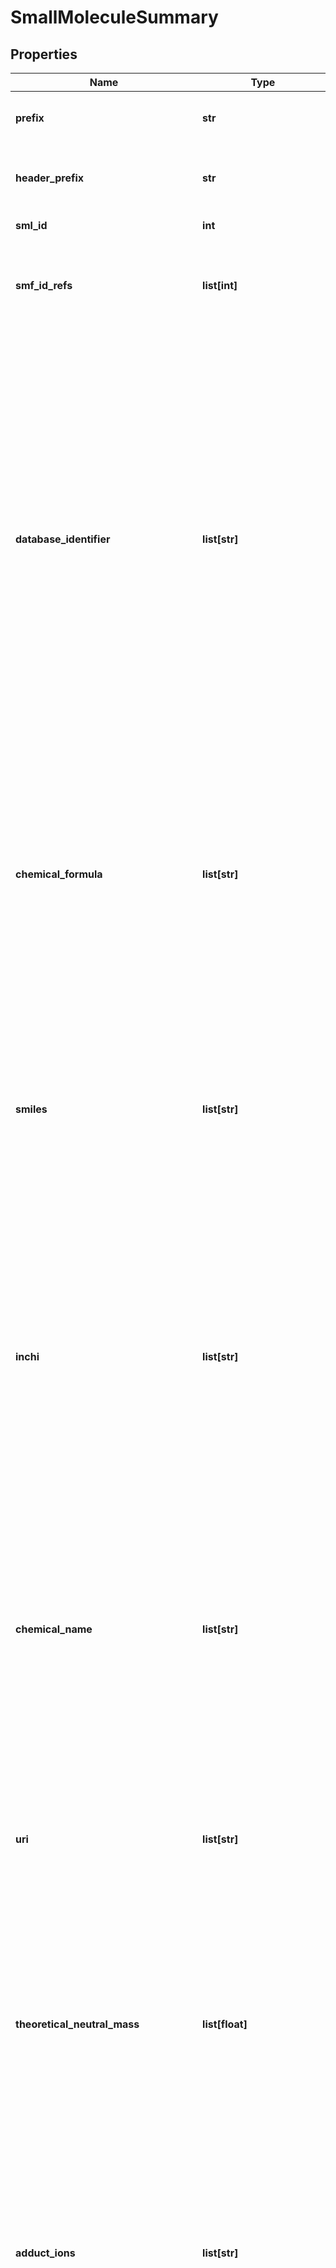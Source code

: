 # SmallMoleculeSummary

## Properties
Name | Type | Description | Notes
------------ | ------------- | ------------- | -------------
**prefix** | **str** | The small molecule table row prefix. SML MUST be used for rows of the small molecule table. | [optional] [default to 'SML']
**header_prefix** | **str** | The small molecule table header prefix. SMH MUST be used for the small molecule table header line (the column labels). | [optional] [default to 'SMH']
**sml_id** | **int** | A within file unique identifier for the small molecule. | 
**smf_id_refs** | **list[int]** | References to all the features on which quantitation has been based (SMF elements) via referencing SMF_ID values. Multiple values SHOULD be provided as a “|” separated list. This MAY be null only if this is a Summary file. | [optional] 
**database_identifier** | **list[str]** | A list of “|” separated possible identifiers for the small molecule; multiple values MUST only be provided to indicate ambiguity in the identification of the molecule and not to demonstrate different identifier types for the same molecule. Alternative identifiers for the same molecule MAY be provided as optional columns.  The database identifier must be preceded by the resource description (prefix) followed by a colon, as specified in the metadata section.      A null value MAY be provided if the identification is sufficiently ambiguous as to be meaningless for reporting or the small molecule has not been identified.  | [optional] 
**chemical_formula** | **list[str]** | A list of “|” separated potential chemical formulae of the reported compound. The number of values provided MUST match the number of entities reported under “database_identifier”, even if this leads to redundant reporting of information (i.e. if ambiguity can be resolved in the chemical formula), and the validation software will throw an error if the number of “|” symbols does not match. “null” values between bars are allowed.  This should be specified in Hill notation (EA Hill 1900), i.e. elements in the order C, H and then alphabetically all other elements. Counts of one may be omitted. Elements should be capitalized properly to avoid confusion (e.g., “CO” vs. “Co”). The chemical formula reported should refer to the neutral form.  Example: N-acetylglucosamine would be encoded by the string “C8H15NO6”.  | [optional] 
**smiles** | **list[str]** | A list of “|” separated potential molecule structures in the simplified molecular-input line-entry system (SMILES) for the small molecule. The number of values provided MUST match the number of entities reported under “database_identifier”, and the validation software will throw an error if the number of “|” symbols does not match. “null” values between bars are allowed. | [optional] 
**inchi** | **list[str]** | A list of “|” separated potential standard IUPAC International Chemical Identifier (InChI) of the given substance.  The number of values provided MUST match the number of entities reported under “database_identifier”, even if this leads to redundant information being reported (i.e. if ambiguity can be resolved in the InChi), and the validation software will throw an error if the number of “|” symbols does not match. “null” values between bars are allowed.  | [optional] 
**chemical_name** | **list[str]** | A list of “|” separated possible chemical/common names for the small molecule, or general description if a chemical name is unavailable. Multiple names are only to demonstrate ambiguity in the identification. The number of values provided MUST match the number of entities reported under “database_identifier”, and the validation software will throw an error if the number of “|” symbols does not match. “null” values between bars are allowed.  | [optional] 
**uri** | **list[str]** | A URI pointing to the small molecule’s entry in a reference database (e.g., the small molecule’s HMDB or KEGG entry). The number of values provided MUST match the number of entities reported under “database_identifier”, and the validation software will throw an error if the number of “|” symbols does not match. “null” values between bars are allowed. | [optional] 
**theoretical_neutral_mass** | **list[float]** | The small molecule’s precursor’s theoretical neutral mass.  The number of values provided MUST match the number of entities reported under “database_identifier”, and the validation software will throw an error if the number of “|” symbols does not match. “null” values (in general and between bars) are allowed for molecules that have not been identified only, or for molecules where the neutral mass cannot be calculated. In these cases, the SML entry SHOULD reference features in which exp_mass_to_charge values are captured.  | [optional] 
**adduct_ions** | **list[str]** | A “|” separated list of detected adducts for this this molecule, following the general style in the 2013 IUPAC recommendations on terms relating to MS e.g. [M+H]1+, [M+Na]1+, [M+NH4]1+, [M-H]1-, [M+Cl]1-, [M+H]1+. If the adduct classification is ambiguous with regards to identification evidence it MAY be null.  | [optional] 
**reliability** | **str** | The reliability of the given small molecule identification. This must be supplied by the resource and MUST be reported as an integer between 1-4:      identified metabolite (1)      putatively annotated compound (2)      putatively characterized compound class (3)      unknown compound (4)  These MAY be replaced using a suitable CV term in the metadata section e.g. to use MSI recommendation levels (see Section 6.2.57 for details).  The following CV terms are already available within the PSI MS CV. Future schemes may be implemented by extending the PSI MS CV with new terms and associated levels.  The MSI has recently discussed an extension of the original four level scheme into a five level scheme MS:1002896 (compound identification confidence level) with levels      isolated, pure compound, full stereochemistry (0)      reference standard match or full 2D structure (1)      unambiguous diagnostic evidence (literature, database) (2)      most likely structure, including isomers, substance class or substructure match (3)      unknown compound (4)  For high-resolution MS, the following term and its levels may be used: MS:1002955 (hr-ms compound identification confidence level) with levels      confirmed structure (1)      probable structure (2)          unambiguous ms library match (2a)          diagnostic evidence (2b)      tentative candidates (3)      unequivocal molecular formula (4)      exact mass (5)  A String data type is set to allow for different systems to be specified in the metadata section.  | [optional] 
**best_id_confidence_measure** | [**Parameter**](Parameter.md) | The approach or database search that identified this small molecule with highest confidence. | [optional] 
**best_id_confidence_value** | **float** | The best confidence measure in identification (for this type of score) for the given small molecule across all assays. The type of score MUST be defined in the metadata section. If the small molecule was not identified by the specified search engine, “null” MUST be reported. If the confidence measure does not report a numerical confidence value, “null” SHOULD be reported. | [optional] 
**abundance_assay** | **list[float]** | The small molecule’s abundance in every assay described in the metadata section MUST be reported. Null or zero values may be reported as appropriate. \&quot;null\&quot; SHOULD be used to report missing quantities, while zero SHOULD be used to indicate a present but not reliably quantifiable value (e.g. below a minimum noise threshold). | [optional] 
**abundance_study_variable** | **list[float]** | The small molecule’s abundance in all the study variables described in the metadata section (study_variable[1-n]_average_function), calculated using the method as described in the Metadata section (default &#x3D; arithmetic mean across assays). Null or zero values may be reported as appropriate. \&quot;null\&quot; SHOULD be used to report missing quantities, while zero SHOULD be used to indicate a present but not reliably quantifiable value (e.g. below a minimum noise threshold). | [optional] 
**abundance_variation_study_variable** | **list[float]** | A measure of the variability of the study variable abundance measurement, calculated using the method as described in the metadata section (study_variable[1-n]_average_function), with a default &#x3D; arithmethic co-efficient of variation of the small molecule’s abundance in the given study variable. | [optional] 
**opt** | [**list[OptColumnMapping]**](OptColumnMapping.md) | Additional columns can be added to the end of the small molecule table. These column headers MUST start with the prefix “opt_” followed by the {identifier} of the object they reference: assay, study variable, MS run or “global” (if the value relates to all replicates). Column names MUST only contain the following characters: ‘A’-‘Z’, ‘a’-‘z’, ‘0’-‘9’, ‘’, ‘-’, ‘[’, ‘]’, and ‘:’. CV parameter accessions MAY be used for optional columns following the format: opt{identifier}_cv_{accession}_\\{parameter name}. Spaces within the parameter’s name MUST be replaced by ‘_’.  | [optional] 
**comment** | [**list[Comment]**](Comment.md) |  | [optional] 

[[Back to Model list]](../README.md#documentation-for-models) [[Back to API list]](../README.md#documentation-for-api-endpoints) [[Back to README]](../README.md)


